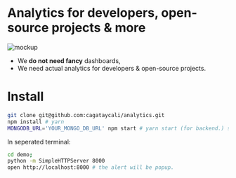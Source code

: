 # Analytics for developers, open-source projects & more

![mockup](./mockup.png)

- We **do not need fancy** dashboards,
- We need actual analytics for developers & open-source projects.


# Install

```bash
git clone git@github.com:cagataycali/analytics.git
npm install # yarn
MONGODB_URL='YOUR_MONGO_DB_URL' npm start # yarn start (for backend.) starts @ localhost:5000
```

In seperated terminal:

```bash
cd demo;
python -m SimpleHTTPServer 8000
open http://localhost:8000 # the alert will be popup.
```
